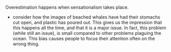 
Overestimation happens when sensationalism takes place.
- consider how the images of beached whales have had their stomachs cut open, and plastic has poured out. This gives us the impression that this happens all the time, and that it is a major issue. In fact, this problem (while still an issue), is small compared to other problems plaguing the ocean. This bias causes people to focus their attention often on the wrong thing.
